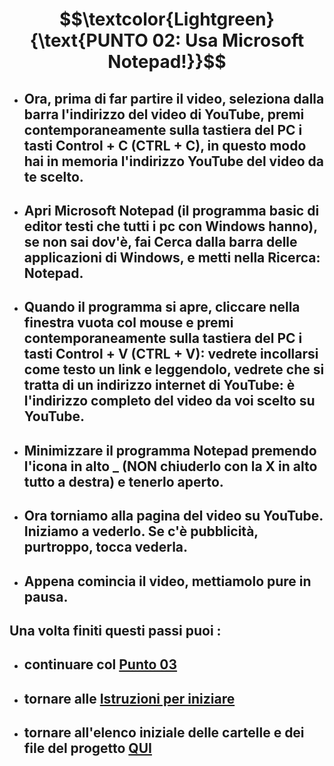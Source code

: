 # $$\textcolor{Lightgreen}{\text{PUNTO 02: Usa Microsoft Notepad!}}$$

- ## Ora, prima di far partire il video, seleziona dalla barra l'indirizzo del video di YouTube, premi contemporaneamente sulla tastiera del PC i tasti Control + C (CTRL + C), in questo modo hai in memoria l'indirizzo YouTube del video da te scelto. ##
- ## Apri Microsoft Notepad (il programma basic di editor testi che tutti i pc con Windows hanno), se non sai dov'è, fai Cerca dalla barra delle applicazioni di Windows, e metti nella Ricerca: Notepad. ##
- ## Quando il programma si apre, cliccare nella finestra vuota col mouse e premi contemporaneamente sulla tastiera del PC i tasti Control + V (CTRL + V): vedrete incollarsi come testo un link e leggendolo, vedrete che si tratta di un indirizzo internet di YouTube: è l'indirizzo completo del video da voi scelto su YouTube. ##
- ## Minimizzare il programma Notepad premendo l'icona in alto _ (NON chiuderlo con la X in alto tutto a destra) e tenerlo aperto. ##
- ## Ora torniamo alla pagina del video su YouTube. Iniziamo a vederlo. Se c'è pubblicità, purtroppo, tocca vederla.
- ## Appena comincia il video, mettiamolo pure in pausa. ##

## Una volta finiti questi passi puoi :
- ## continuare col [Punto 03](https://github.com/EmanueleTinari/Pensieri/blob/main/Istruzioni/03_ScopriYouTubeTimestamp.md)
- ## tornare alle [Istruzioni per iniziare](https://github.com/EmanueleTinari/Pensieri/blob/main/Istruzioni%20per%20iniziare.md)
- ## tornare all'elenco iniziale delle cartelle e dei file del progetto [QUI](https://github.com/EmanueleTinari/Pensieri)
